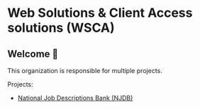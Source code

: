 Web Solutions & Client Access solutions (WSCA)
===
## Welcome 👋

This organization is responsible for multiple projects. 

Projects:
- [National Job Descriptions Bank (NJDB)](https://github.com/WSCA-SWAC/njdb-app)
